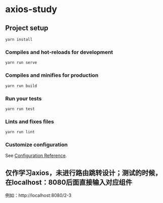 # axios-study

## Project setup
```
yarn install
```

### Compiles and hot-reloads for development
```
yarn run serve
```

### Compiles and minifies for production
```
yarn run build
```

### Run your tests
```
yarn run test
```

### Lints and fixes files
```
yarn run lint
```

### Customize configuration
See [Configuration Reference](https://cli.vuejs.org/config/).


## 仅作学习axios，未进行路由跳转设计；测试的时候，在localhost：8080后面直接输入对应组件

  例如：http://localhost:8080/2-3
